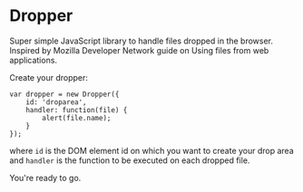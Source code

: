 # Dropper
Super simple JavaScript library to handle files dropped in the browser. Inspired by Mozilla Developer Network guide on Using files from web applications.

Create your dropper:

```
var dropper = new Dropper({
    id: 'droparea',
    handler: function(file) {
        alert(file.name);
    }
});
```

where `id` is the DOM element id on which you want to create your drop area and `handler` is the function to be executed on each dropped file.

You're ready to go.